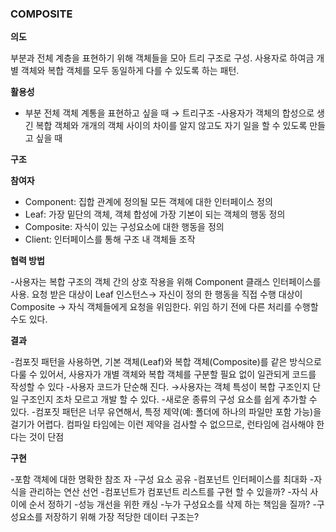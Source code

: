 ### COMPOSITE

**의도**

부분과 전체 계층을 표현하기 위해 객체들을 모아 트리 구조로 구성. 사용자로 하여금 개별 객체와 복합 객체를 모두 동일하게 다를 수 있도록 하는 패턴.

**활용성**

- 부분 전체 객체 계통을 표현하고 싶을 때 → 트리구조
  -사용자가 객체의 합성으로 생긴 복합 객체와 개개의 객체 사이의 차이를 알지 않고도 자기 일을 할 수 있도록 만들고 싶을 때

**구조**

**참여자**

- Component: 집합 관계에 정의될 모든 객체에 대한 인터페이스 정의
- Leaf: 가장 밑단의 객체, 객체 합성에 가장 기본이 되는 객체의 행동 정의
- Composite: 자식이 있는 구성요소에 대한 행동을 정의
- Client: 인터페이스를 통해 구조 내 객체들 조작

**협력 방법**

-사용자는 복합 구조의 객체 간의 상호 작용을 위해 Component 클래스 인터페이스를 사용.
요청 받은 대상이 Leaf 인스턴스→ 자신이 정의 한 행동을 직접 수행
대상이 Composite → 자식 객체들에게 요청을 위임한다. 위임 하기 전에 다른 처리를 수행할 수도 있다.

**결과**

-컴포짓 패턴을 사용하면, 기본 객체(Leaf)와 복합 객체(Composite)를 같은 방식으로 다룰 수 있어서, 사용자가 개별 객체와 복합 객체를 구분할 필요 없이 일관되게 코드를 작성할 수 있다
-사용자 코드가 단순해 진다. →사용자는 객체 특성이 복합 구조인지 단일 구조인지 조차 모르고 개발 할 수 있다.
-새로운 종류의 구성 요소를 쉽게 추가할 수 있다.
-컴포짓 패턴은 너무 유연해서, 특정 제약(예: 폴더에 하나의 파일만 포함 가능)을 걸기가 어렵다.
컴파일 타임에는 이런 제약을 검사할 수 없으므로, 런타임에 검사해야 한다는 것이 단점

**구현**

-포함 객체에 대한 명확한 참조 자
-구성 요소 공유
-컴포넌트 인터페이스를 최대화
-자식을 관리하는 연산 선언
-컴포넌트가 컴포넌트 리스트를 구현 할 수 있을까?
-자식 사이에 순서 정하기
-성능 개선을 위한 캐싱
-누가 구성요소를 삭제 하는 책임을 질까?
-구성요소를 저장하기 위해 가장 적당한 데이터 구조는?